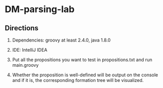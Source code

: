 # DM-parsing-lab

## Directions

1. Dependencies: groovy at least 2.4.0, java 1.8.0

2. IDE: IntelliJ IDEA

3. Put all the propositions you want to test in propositions.txt and run main.groovy

4. Whether the proposition is well-defined will be output on the console and if it is, the corresponding formation tree will be visualized. 